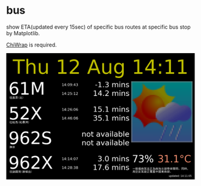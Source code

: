 # bus
show ETA(updated every 15sec) of specific bus routes at specific bus stop by Matplotlib.

[ChiWrap](https://github.com/aji-tama/ChiWrap) is required.

![Screenshot](Figure_bus.png?raw=true "Screenshot")
